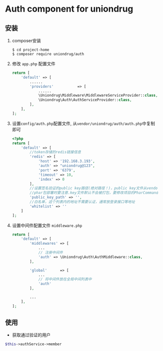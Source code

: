 # Auth component for uniondrug

## 安装
1. composer安装
    ```shell
    $ cd project-home
    $ composer require uniondrug/auth
    ```
1. 修改 `app.php` 配置文件
    ```php
    return [
        'default' => [
            ......
            'providers'           => [
                ......
                \Uniondrug\Middleware\MiddlewareServiceProvider::class,
                \Uniondrug\Auth\AuthServiceProvider::class,
            ],
        ],
    ];
    ```
1. 设置`config/auth.php`配置文件, 从`vendor/uniondrug/auth/auth.php`中复制即可
    ```php
    <?php
    return [
        'default' => [
            //token存储的redis链接信息
            'redis' => [
                'host' => '192.168.3.193',
                'auth' => "uniondrug@123",
                'port' => '6379',
                'timeout' => 10,
                'index' => 0
            ],
            //设置签名验证的public key路径(绝对路径！)，public key文件从vendor/uniondrug/auth/public.key中复制即可
            //phar包部署时要注意.key文件默认不会被打包，要修改项目的PharCommand.php文件！！！
            'public_key_path' => '',
            //白名单，这个列表内的地址不需要认证，通常放登录接口等地址
            'whitelist' => ''
        ]
    ];
    ```
1. 设置中间件配置文件 `middleware.php` 
    ```php
    return [
        'default' => [
            'middlewares' => [
                ...
                // 注册中间件
                'auth' => \Uniondrug\Auth\AuthMiddleware::class,
            ],
    
            'global'      => [
                ...
                // 将中间件放在全局中间列表中
                'auth'
            ],
    
            ...
        ],
    ];
    ```
## 使用
* 获取通过验证的用户
```php
$this->authService->member
```